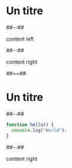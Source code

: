 <!-- .slide: class="two-column-layout"-->

# Un titre

##--##

content left

##--##

content right

##==##

<!-- .slide: class="two-column-layout"-->

# Un titre

##--##

<!-- .slide: class="with-code" -->

```javascript
function hello() {
  console.log("World");
}
```

##--##

content right
